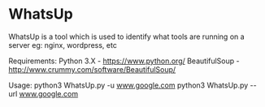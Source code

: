 # WhatsUp
WhatsUp is a tool which is used to identify what tools are running on a server eg: nginx, wordpress, etc

Requirements: 
Python 3.X - https://www.python.org/
BeautifulSoup - http://www.crummy.com/software/BeautifulSoup/

Usage: 
python3 WhatsUp.py -u www.google.com
python3 WhatsUp.py --url www.google.com
